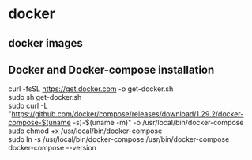 # docker
docker images
---
Docker and Docker-compose installation
-
curl -fsSL https://get.docker.com -o get-docker.sh<br>
sudo sh get-docker.sh<br>
sudo curl -L "https://github.com/docker/compose/releases/download/1.29.2/docker-compose-$(uname -s)-$(uname -m)" -o /usr/local/bin/docker-compose<br>
sudo chmod +x /usr/local/bin/docker-compose<br>
sudo ln -s /usr/local/bin/docker-compose /usr/bin/docker-compose<br>
docker-compose --version<br>

